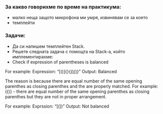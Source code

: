 ### За какво говорихме по време на практикума:
- малко неща защото микрофона ми умря, извинявам се за което
- темплейти

### Задачи:
- Да си напишем темплейтен Stack.
- Решете следната задача с помощта на Stack-a, който имплементирахме: 
- Check if expression of parentheses is balanced
 
For example: 
  Expression: “[()]{}{[()()]()}”
  Output: Balanced

The reason is because there are equal number of the same opening parenthes as closing parenthes and the are properly matched.
For example: ({)} - there are equal number of the same opening parenthes as closing parenthes but they are not in proper 
arrangement.

For example:
  Exprssion: “[(])”
  Output: Not balanced
